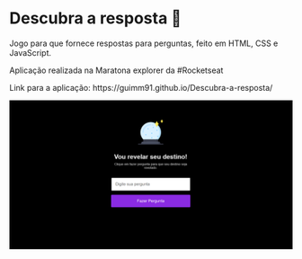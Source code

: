 # Descubra a resposta 🔮


<p>Jogo para que fornece respostas para perguntas, feito em HTML, CSS e JavaScript.</p>

<p>Aplicação realizada na Maratona explorer da #Rocketseat</p>


<p>Link para a aplicação: https://guimm91.github.io/Descubra-a-resposta/</p>


<img src="assets/Descubra-a-resposta.png" alt="Descubra-a-resposta"/>


